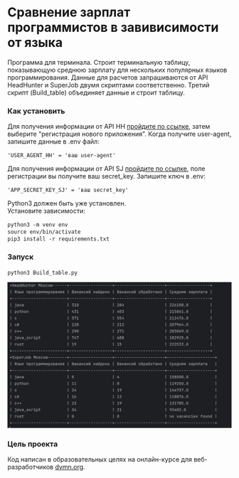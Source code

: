 # Сравнение зарплат программистов в завивисимости от языка
Программа для терминала. Строит терминальную таблицу, показывающую среднюю зарплату 
для нескольких популярных языков программирования. Данные для расчетов 
запрашиваются от API HeadHunter и SuperJob двумя скриптами соответственно.
Третий скрипт (Build_table) объединяет данные и строит таблицу.

### Как установить
Для получения информации от API HH [пройдите по ссылке](https://dev.hh.ru/admin),
затем выберите "регистрация нового приложения". Когда получите user-agent, запишите 
данные в .env файл:  
```
'USER_AGENT_HH' = 'ваш user-agent'
```
Для получения информации от API SJ [пройдите по ссылке](https://api.superjob.ru/),
поле регистрации вы получите ваш secret_key. Запишите ключ в .env:
```
'APP_SECRET_KEY_SJ' = 'ваш secret_key'
```
Python3 должен быть уже установлен.  
Установите зависимости:
```commandline
python3 -m venv env
source env/bin/activate
pip3 install -r requirements.txt
```
### Запуск
```commandline
python3 Build_table.py
```
![](https://github.com/BigBadRussian/vacancies-for-programmers/blob/master/table.jpg)
### Цель проекта
Код написан в образовательных целях на онлайн-курсе для веб-разработчиков [dvmn.org](https://dvmn.org/).
